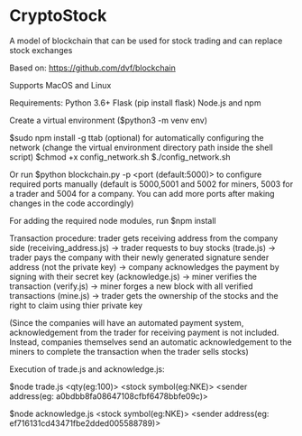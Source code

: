 # CryptoStock
A model of blockchain that can be used for stock trading and can replace stock exchanges

Based on: https://github.com/dvf/blockchain

Supports MacOS and Linux

Requirements:
Python 3.6+
Flask (pip install flask)
Node.js and npm

Create a virtual environment ($python3 -m venv env)

$sudo npm install -g ttab (optional) for automatically configuring the network (change the virtual environment directory path inside the shell script)
$chmod +x config_network.sh
$./config_network.sh 

Or run $python blockchain.py -p <port (default:5000)> to configure required ports manually
(default is 5000,5001 and 5002 for miners,
5003 for a trader
and 5004 for a company. You can add more ports after making changes in the code accordingly)

For adding the required node modules, run $npm install 

Transaction procedure: trader gets receiving address from the company side (receiving_address.js) -> trader requests to buy stocks (trade.js) -> trader pays the company with their newly generated signature sender address (not the private key) -> company acknowledges the payment by signing with their secret key (acknowledge.js) -> miner verifies the transaction (verify.js) -> miner forges a new block with all verified transactions (mine.js) -> trader gets the ownership of the stocks and the right to claim using thier private key 

(Since the companies will have an automated payment system, acknowledgement from the trader for receiving payment is not included. Instead, companies themselves send an automatic acknowledgement to the miners to complete the transaction when the trader sells stocks)

Execution of trade.js and acknowledge.js: 

$node trade.js <qty(eg:100)> <stock symbol(eg:NKE)> <sender address(eg: a0bdbb8fa08647108cfbf6478bbfe09c)>
  
$node acknowledge.js <stock symbol(eg:NKE)> <sender address(eg: ef716131cd43471fbe2dded005588789)>
